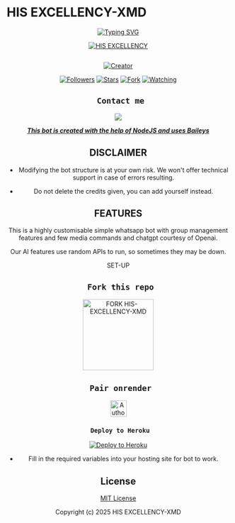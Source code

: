 # HIS EXCELLENCY-XMD
<div align="center">
  <a href="https://git.io/typing-svg">
    <img src="https://readme-typing-svg.demolab.com?font=Black+Ops+One&size=50&pause=1000&color=1BAFBAFF&center=true&width=910&height=100&lines=HEY+THIS+IS+HIS-EXCELLENCY-XMD-BOT;MULTI+DEVICE+WHATSAPP+BOT;MADE+TO+HELP+WHATSAPP+USERS;STAR+AND+FORK+THE+REPO" alt="Typing SVG" />
  </a>
</p>
  
<p align="center">

[![HIS EXCELLENCY](https://github.com/RICHARD7617/HIS-EXCELLENCY-XMD.git.png?lenght=50width=50)](https://github.com/RICHARD7617/HIS-EXCELLENCY-XMD.git)
</p>
<p align="center">
  <a href="#"><img src="http://readme-typing-svg.herokuapp.com?color=d1fa02&center=true&vCenter=true&multiline=false&lines=HIS EXCELLENCY+BEST+WHATSAPP+BOT" alt="">
</p>
<p align="center">
<a href="#"><img title="Creator" src="https://img.shields.io/badge/Creator-His_Excellency-red.svg?style=for-the-badge&logo=github"></a>
</p>
<p align="center">
<a href="https://github.com/RICHARD7617/HIS-EXCELLENCY-XMD.git?tab=followers"><img title="Followers" src="https://img.shields.io/github/followers/RICHARD7617?label=Followers&style=social"></a>
<a href="https://github.com/RICHARD7617/HIS-EXCELLENCY-XMD.git/stargazers/"><img title="Stars" src="https://img.shields.io/github/stars/RICHARD7617/HIS-EXCELLENCY-XMD.git?&style=social"></a>
<a href="https://github.com/RICHARD7617/HIS-EXCELLENCY-XMD.git/network/members"><img title="Fork" src="https://img.shields.io/github/forks/RICHARD7617/HIS-EXCELLENCY-XMD.git?style=social"></a>
<a href="https://github.com/RICHARD7617/HIS-EXCELLENCY-XMD.git/watchers"><img title="Watching" src="https://img.shields.io/github/watchers/RICHARD7617/HIS-EXCELLENCY-XMD.git?label=Watching&style=social"></a>
</p>
 

## ` Contact me`

<p align="center">

<a href="https://api.whatsapp.com/send?phone=254114660061&text=Hello+Raven+dev+i+need+your+Help+on..."><img src="https://img.shields.io/badge/Contact-25D366?style=for-the-badge&logo=whatsapp&logoColor=white" />


***This bot is created with the help of NodeJS and uses [Baileys](https://github.com/whiskeysockets/Baileys)***


## DISCLAIMER
- Modifying the bot structure is at your own risk. We won't offer technical support in case of errors resulting.

- Do not delete the credits given,  you can add yourself instead.

## FEATURES
This is a highly customisable simple whatsapp bot with group management features and few media commands and chatgpt courtesy of Openai.

Our AI features use random APIs to run, so sometimes they may be down.

 SET-UP

## ` Fork this repo`
<p align="centre">
<a href="https://github.com/RICHARD7617/HIS-EXCELLENCY-XMD.git/fork"><img src="https://img.shields.io/badge/Fork%20Create-purple?style=for-the-badge&logo=github" alt="FORK HIS-EXCELLENCY-XMD" width="160"></a>
<p/>

  
## ` Pair onrender`
<p align="centre">
<a href="https://pairing-raven.onrender.com"><img height= "37" title="Author" src="https://img.shields.io/badge/Session-green?style=for-the-badge&logo=render"></a>
<p/>
            

###  ` Deploy to Heroku`
<p align="center">
     <a href="https://verify-me-umber.vercel.app/">
       <img src="https://www.herokucdn.com/deploy/button.svg" alt="Deploy to Heroku"/>
     </a>
 </p>
 

    

- Fill in the required variables into your hosting site for bot to work.
 </h2>
     

    
 





## License

[MIT License](https://github.com/RICHARD7617/HIS-EXCELLENCY-XMD.git/blob/main/LICENSE)

Copyright (c) 2025 HIS EXCELLENCY-XMD




